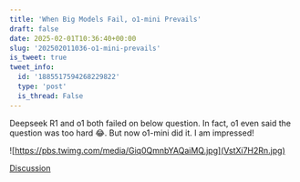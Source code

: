 ```yaml
---
title: 'When Big Models Fail, o1-mini Prevails'
draft: false
date: 2025-02-01T10:36:40+00:00
slug: '202502011036-o1-mini-prevails'
is_tweet: true
tweet_info:
  id: '1885517594268229822'
  type: 'post'
  is_thread: False
---
```




Deepseek R1 and o1 both failed on below question. In fact, o1 even said the question was too hard 😂. But now o1-mini did it. I am impressed! 

![https://pbs.twimg.com/media/Giq0QmnbYAQaiMQ.jpg](VstXi7H2Rn.jpg)

[Discussion](https://x.com/sytelus/status/1885517594268229822)
